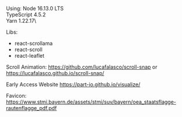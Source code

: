 Using:
Node 16.13.0 LTS\
TypeScript 4.5.2\
Yarn 1.22.17\

Libs:
- react-scrollama
- react-scroll
- react-leaflet

Scroll Animation: https://github.com/lucafalasco/scroll-snap or https://lucafalasco.github.io/scroll-snap/ 

Early Access Website https://part-io.github.io/visualize/

Favicon: https://www.stmi.bayern.de/assets/stmi/suv/bayern/oea_staatsflagge-rautenflagge_pdf.pdf